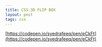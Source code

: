 ```yaml
---
title: CSS:3D FLIP BOX
layout: post
tags: css
---
```


[https://codepen.io/syedrafeeq/pen/eCkFt](https://codepen.io/syedrafeeq/pen/eCkFt)